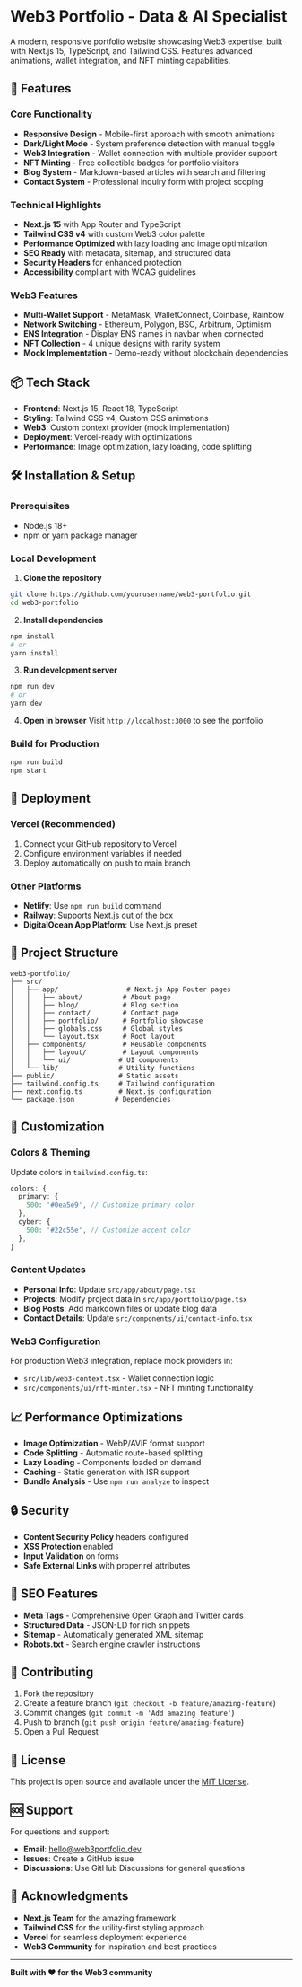 # Web3 Portfolio - Data & AI Specialist

A modern, responsive portfolio website showcasing Web3 expertise, built with Next.js 15, TypeScript, and Tailwind CSS. Features advanced animations, wallet integration, and NFT minting capabilities.

## 🚀 Features

### Core Functionality
- **Responsive Design** - Mobile-first approach with smooth animations
- **Dark/Light Mode** - System preference detection with manual toggle
- **Web3 Integration** - Wallet connection with multiple provider support
- **NFT Minting** - Free collectible badges for portfolio visitors
- **Blog System** - Markdown-based articles with search and filtering
- **Contact System** - Professional inquiry form with project scoping

### Technical Highlights
- **Next.js 15** with App Router and TypeScript
- **Tailwind CSS v4** with custom Web3 color palette
- **Performance Optimized** with lazy loading and image optimization
- **SEO Ready** with metadata, sitemap, and structured data
- **Security Headers** for enhanced protection
- **Accessibility** compliant with WCAG guidelines

### Web3 Features
- **Multi-Wallet Support** - MetaMask, WalletConnect, Coinbase, Rainbow
- **Network Switching** - Ethereum, Polygon, BSC, Arbitrum, Optimism
- **ENS Integration** - Display ENS names in navbar when connected
- **NFT Collection** - 4 unique designs with rarity system
- **Mock Implementation** - Demo-ready without blockchain dependencies

## 📦 Tech Stack

- **Frontend**: Next.js 15, React 18, TypeScript
- **Styling**: Tailwind CSS v4, Custom CSS animations
- **Web3**: Custom context provider (mock implementation)
- **Deployment**: Vercel-ready with optimizations
- **Performance**: Image optimization, lazy loading, code splitting

## 🛠 Installation & Setup

### Prerequisites
- Node.js 18+ 
- npm or yarn package manager

### Local Development

1. **Clone the repository**
```bash
git clone https://github.com/yourusername/web3-portfolio.git
cd web3-portfolio
```

2. **Install dependencies**
```bash
npm install
# or
yarn install
```

3. **Run development server**
```bash
npm run dev
# or
yarn dev
```

4. **Open in browser**
Visit `http://localhost:3000` to see the portfolio

### Build for Production

```bash
npm run build
npm start
```

## 🚀 Deployment

### Vercel (Recommended)
1. Connect your GitHub repository to Vercel
2. Configure environment variables if needed
3. Deploy automatically on push to main branch

### Other Platforms
- **Netlify**: Use `npm run build` command
- **Railway**: Supports Next.js out of the box  
- **DigitalOcean App Platform**: Use Next.js preset

## 📁 Project Structure

```
web3-portfolio/
├── src/
│   ├── app/                 # Next.js App Router pages
│   │   ├── about/          # About page
│   │   ├── blog/           # Blog section
│   │   ├── contact/        # Contact page  
│   │   ├── portfolio/      # Portfolio showcase
│   │   ├── globals.css     # Global styles
│   │   └── layout.tsx      # Root layout
│   ├── components/         # Reusable components
│   │   ├── layout/         # Layout components
│   │   └── ui/            # UI components
│   └── lib/               # Utility functions
├── public/                # Static assets
├── tailwind.config.ts     # Tailwind configuration
├── next.config.ts         # Next.js configuration
└── package.json          # Dependencies
```

## 🎨 Customization

### Colors & Theming
Update colors in `tailwind.config.ts`:
```typescript
colors: {
  primary: {
    500: '#0ea5e9', // Customize primary color
  },
  cyber: {
    500: '#22c55e', // Customize accent color  
  },
}
```

### Content Updates
- **Personal Info**: Update `src/app/about/page.tsx`
- **Projects**: Modify project data in `src/app/portfolio/page.tsx`
- **Blog Posts**: Add markdown files or update blog data
- **Contact Details**: Update `src/components/ui/contact-info.tsx`

### Web3 Configuration
For production Web3 integration, replace mock providers in:
- `src/lib/web3-context.tsx` - Wallet connection logic
- `src/components/ui/nft-minter.tsx` - NFT minting functionality

## 📈 Performance Optimizations

- **Image Optimization** - WebP/AVIF format support
- **Code Splitting** - Automatic route-based splitting
- **Lazy Loading** - Components loaded on demand
- **Caching** - Static generation with ISR support
- **Bundle Analysis** - Use `npm run analyze` to inspect

## 🔒 Security

- **Content Security Policy** headers configured
- **XSS Protection** enabled
- **Input Validation** on forms
- **Safe External Links** with proper rel attributes

## 📝 SEO Features

- **Meta Tags** - Comprehensive Open Graph and Twitter cards
- **Structured Data** - JSON-LD for rich snippets  
- **Sitemap** - Automatically generated XML sitemap
- **Robots.txt** - Search engine crawler instructions

## 🤝 Contributing

1. Fork the repository
2. Create a feature branch (`git checkout -b feature/amazing-feature`)
3. Commit changes (`git commit -m 'Add amazing feature'`)
4. Push to branch (`git push origin feature/amazing-feature`)
5. Open a Pull Request

## 📄 License

This project is open source and available under the [MIT License](LICENSE).

## 🆘 Support

For questions and support:
- **Email**: hello@web3portfolio.dev
- **Issues**: Create a GitHub issue
- **Discussions**: Use GitHub Discussions for general questions

## 🙏 Acknowledgments

- **Next.js Team** for the amazing framework
- **Tailwind CSS** for the utility-first styling approach
- **Vercel** for seamless deployment experience
- **Web3 Community** for inspiration and best practices

---

**Built with ❤️ for the Web3 community**
